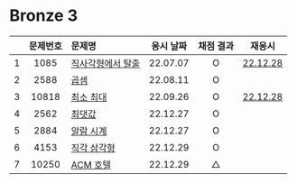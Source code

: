 # Bronze 3

|     | 문제번호 | 문제명                         | 응시 날짜 | 채점 결과 |            재응시             |
| :-: | :------: | :----------------------------- | :-------: | :-------: | :---------------------------: |
|  1  |   1085   | [직사각형에서 탈출](./1085.js) | 22.07.07  |     O     | [22.12.28](./replay/1085.js)  |
|  2  |   2588   | [곱셈](./2588.js)              | 22.08.11  |     O     |
|  3  |  10818   | [최소 최대](./10818.js)        | 22.09.26  |     O     | [22.12.28](./replay/10818.js) |
|  4  |   2562   | [최댓값](./2562.js)            | 22.12.27  |     O     |
|  5  |   2884   | [알람 시계](./2884.js)         | 22.12.27  |     O     |
|  6  |   4153   | [직각 삼각형](./4153.js)       | 22.12.29  |     O     |
|  7  |  10250   | [ACM 호텔](./10250.js)         | 22.12.29  |     △     |
